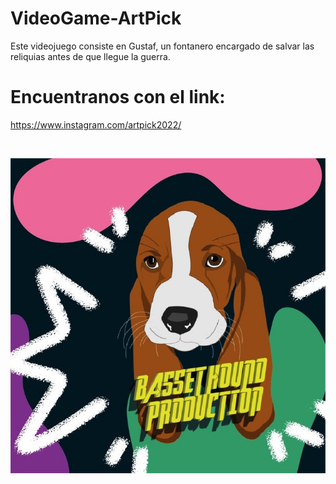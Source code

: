 # VideoGame-ArtPick

Este videojuego consiste en Gustaf, un fontanero encargado de salvar las reliquias antes de que llegue la guerra.
# Encuentranos con el link: 
https://www.instagram.com/artpick2022/

<br>

![N|Solid](https://github.com/jhon9672/VideoGame-ArtPick/blob/main/311331073_1201747900722064_672853814646770117_n.jpg)
